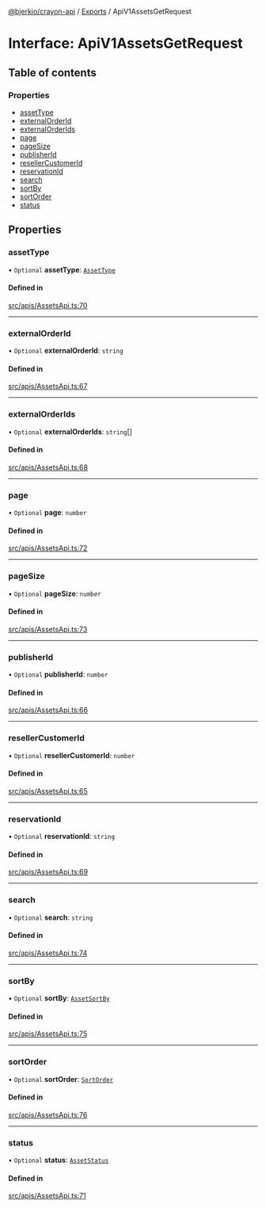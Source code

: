 [@bjerkio/crayon-api](../README.md) / [Exports](../modules.md) / ApiV1AssetsGetRequest

# Interface: ApiV1AssetsGetRequest

## Table of contents

### Properties

- [assetType](ApiV1AssetsGetRequest.md#assettype)
- [externalOrderId](ApiV1AssetsGetRequest.md#externalorderid)
- [externalOrderIds](ApiV1AssetsGetRequest.md#externalorderids)
- [page](ApiV1AssetsGetRequest.md#page)
- [pageSize](ApiV1AssetsGetRequest.md#pagesize)
- [publisherId](ApiV1AssetsGetRequest.md#publisherid)
- [resellerCustomerId](ApiV1AssetsGetRequest.md#resellercustomerid)
- [reservationId](ApiV1AssetsGetRequest.md#reservationid)
- [search](ApiV1AssetsGetRequest.md#search)
- [sortBy](ApiV1AssetsGetRequest.md#sortby)
- [sortOrder](ApiV1AssetsGetRequest.md#sortorder)
- [status](ApiV1AssetsGetRequest.md#status)

## Properties

### assetType

• `Optional` **assetType**: [`AssetType`](../enums/AssetType.md)

#### Defined in

[src/apis/AssetsApi.ts:70](https://github.com/bjerkio/crayon-api-js/blob/22cd66d/src/apis/AssetsApi.ts#L70)

___

### externalOrderId

• `Optional` **externalOrderId**: `string`

#### Defined in

[src/apis/AssetsApi.ts:67](https://github.com/bjerkio/crayon-api-js/blob/22cd66d/src/apis/AssetsApi.ts#L67)

___

### externalOrderIds

• `Optional` **externalOrderIds**: `string`[]

#### Defined in

[src/apis/AssetsApi.ts:68](https://github.com/bjerkio/crayon-api-js/blob/22cd66d/src/apis/AssetsApi.ts#L68)

___

### page

• `Optional` **page**: `number`

#### Defined in

[src/apis/AssetsApi.ts:72](https://github.com/bjerkio/crayon-api-js/blob/22cd66d/src/apis/AssetsApi.ts#L72)

___

### pageSize

• `Optional` **pageSize**: `number`

#### Defined in

[src/apis/AssetsApi.ts:73](https://github.com/bjerkio/crayon-api-js/blob/22cd66d/src/apis/AssetsApi.ts#L73)

___

### publisherId

• `Optional` **publisherId**: `number`

#### Defined in

[src/apis/AssetsApi.ts:66](https://github.com/bjerkio/crayon-api-js/blob/22cd66d/src/apis/AssetsApi.ts#L66)

___

### resellerCustomerId

• `Optional` **resellerCustomerId**: `number`

#### Defined in

[src/apis/AssetsApi.ts:65](https://github.com/bjerkio/crayon-api-js/blob/22cd66d/src/apis/AssetsApi.ts#L65)

___

### reservationId

• `Optional` **reservationId**: `string`

#### Defined in

[src/apis/AssetsApi.ts:69](https://github.com/bjerkio/crayon-api-js/blob/22cd66d/src/apis/AssetsApi.ts#L69)

___

### search

• `Optional` **search**: `string`

#### Defined in

[src/apis/AssetsApi.ts:74](https://github.com/bjerkio/crayon-api-js/blob/22cd66d/src/apis/AssetsApi.ts#L74)

___

### sortBy

• `Optional` **sortBy**: [`AssetSortBy`](../enums/AssetSortBy.md)

#### Defined in

[src/apis/AssetsApi.ts:75](https://github.com/bjerkio/crayon-api-js/blob/22cd66d/src/apis/AssetsApi.ts#L75)

___

### sortOrder

• `Optional` **sortOrder**: [`SortOrder`](../enums/SortOrder.md)

#### Defined in

[src/apis/AssetsApi.ts:76](https://github.com/bjerkio/crayon-api-js/blob/22cd66d/src/apis/AssetsApi.ts#L76)

___

### status

• `Optional` **status**: [`AssetStatus`](../enums/AssetStatus.md)

#### Defined in

[src/apis/AssetsApi.ts:71](https://github.com/bjerkio/crayon-api-js/blob/22cd66d/src/apis/AssetsApi.ts#L71)
